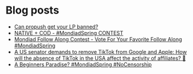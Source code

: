 # Blog posts
<!-- BLOG-POST-LIST:START -->
- [Can propush get your LP banned?](https://afflift.com/f/threads/can-propush-get-your-lp-banned.10634/)
- [NATIVE + COD - #MondiadSpring CONTEST](https://afflift.com/f/threads/native-cod-mondiadspring-contest.10562/)
- [Mondiad Follow Along Contest - Vote For Your Favorite Follow Along #MondiadSpring](https://afflift.com/f/threads/mondiad-follow-along-contest-vote-for-your-favorite-follow-along-mondiadspring.10592/)
- [A US senator demands to remove TikTok from Google and Apple: How will the absence of TikTok in the USA affect the activity of affiliates? 🤔](https://afflift.com/f/threads/a-us-senator-demands-to-remove-tiktok-from-google-and-apple-how-will-the-absence-of-tiktok-in-the-usa-affect-the-activity-of-affiliates-%F0%9F%A4%94.10633/)
- [A Beginners Paradise? #MondiadSpring #NoCensorship](https://afflift.com/f/threads/a-beginners-paradise-mondiadspring-nocensorship.10518/)
<!-- BLOG-POST-LIST:END -->
